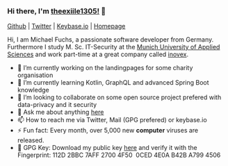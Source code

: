 ### Hi there, I'm [theexiile1305!](https://michifuchs.com) 👋

[Github](https://github.com/theexiile1305)
 | [Twitter](https://twitter.com/TheEXiiLE)
 | [Keybase.io](https://keybase.io/theexiile1305)
 | [Homepage](https://michifuchs.com)


Hi, I am Michael Fuchs, a passionate software developer from Germany. Furthermore I study M. Sc. IT-Security at the [Munich University of Applied Sciences](https://www.hm.edu/en/index.en.html) and work part-time at a great company called [inovex](https://www.inovex.de/en/).


- 🔭 I’m currently working on the landingpages for some charity organisation
- 🌱 I’m currently learning Kotlin, GraphQL and advanced Spring Boot knowledge
- 👯 I’m looking to collaborate on some open source project prefered with data-privacy and it security
- 💬 Ask me about anything [here](https://github.com/theexiile1305/theexiile1305/issues)
- 📫 How to reach me via Twitter, Mail (GPG prefered) or keybase.io
- ⚡ Fun fact: Every month, over 5,000 new **computer** viruses are released.
- 🔑 GPG Key: Download my public key [here](https://raw.githubusercontent.com/theexiile1305/theexiile1305/main/public_key.asc) and verify it with the Fingerprint: 112D 2BBC 7AFF 2700 4F50  0CED 4E0A B42B A799 4506

